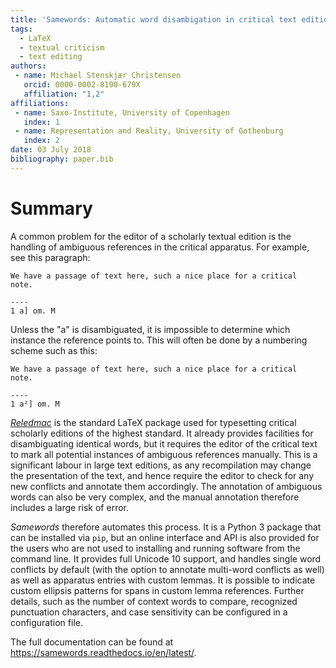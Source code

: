 ```yaml
---
title: 'Samewords: Automatic word disambigation in critical text editions'
tags:
  - LaTeX
  - textual criticism
  - text editing
authors:
 - name: Michael Stenskjær Christensen
   orcid: 0000-0002-8190-679X
   affiliation: "1,2"
affiliations:
 - name: Saxo-Institute, University of Copenhagen
   index: 1
 - name: Representation and Reality, University of Gothenburg
   index: 2
date: 03 July 2018
bibliography: paper.bib
---
```


# Summary

A common problem for the editor of a scholarly textual edition is the handling
of ambiguous references in the critical apparatus. 
For example, see this paragraph:

```
We have a passage of text here, such a nice place for a critical
note.

----
1 a] om. M
```

Unless the "a" is disambiguated, it is impossible to determine which instance
the reference points to. This will often be done by a numbering scheme such as
this:

```
We have a passage of text here, such a nice place for a critical
note.

----
1 a²] om. M
```

[*Reledmac*](https://ctan.org/pkg/reledmac) is the standard LaTeX package used
for typesetting critical scholarly editions of the highest standard. It already
provides facilities for disambiguating identical words, but it requires the
editor of the critical text to mark all potential instances of ambiguous
references manually. This is a significant labour in large text editions, as any
recompilation may change the presentation of the text, and hence require the
editor to check for any new conflicts and annotate them accordingly. The
annotation of ambiguous words can also be very complex, and the manual annotation
therefore includes a large risk of error.

*Samewords* therefore automates this process. It is a Python 3 package that can
be installed via `pip`, but an online interface and API is also provided for the
users who are not used to installing and running software from the command line.
It provides full Unicode 10 support, and handles single word conflicts by
default (with the option to annotate multi-word conflicts as well) as well as
apparatus entries with custom lemmas. It is possible to indicate custom ellipsis
patterns for spans in custom lemma references. Further details, such as the
number of context words to compare, recognized punctuation characters, and case
sensitivity can be configured in a configuration file.

The full documentation can be found at
https://samewords.readthedocs.io/en/latest/.




